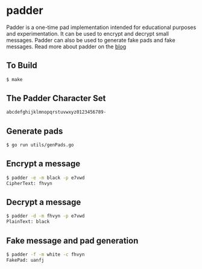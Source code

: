 # padder

Padder is a one-time pad implementation intended for educational purposes and experimentation. It can be used to encrypt and decrypt small messages. Padder can also be used to generate fake pads and fake messages. Read more about padder on the [blog](https://www.go350.com/posts/padder-a-one-time-pad-implementation/)

## To Build

```bash
$ make
```

## The Padder Character Set
```bash
abcdefghijklmnopqrstuvwxyz0123456789-
```

## Generate pads
```bash
$ go run utils/genPads.go
```

## Encrypt a message

```bash
$ padder -e -m black -p e7vwd
CipherText: fhvyn
```

## Decrypt a message

```bash
$ padder -d -m fhvyn -p e7vwd
PlainText: black
```

## Fake message and pad generation
 
```bash
$ padder -f -m white -c fhvyn
FakePad: uanfj
```

